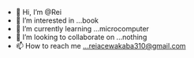 - 👋 Hi, I’m @Rei
- 👀 I’m interested in ...book
- 🌱 I’m currently learning ...microcomputer
- 💞️ I’m looking to collaborate on ...nothing
- 📫 How to reach me ...reiacewakaba310@gmail.com

<!---
Rei-envy/Rei-envy is a ✨ special ✨ repository because its `README.md` (this file) appears on your GitHub profile.
You can click the Preview link to take a look at your changes.
--->
